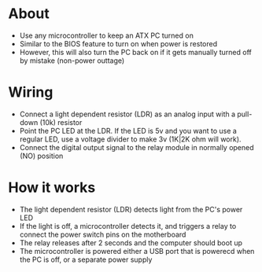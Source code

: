 # About
* Use any microcontroller to keep an ATX PC turned on
* Similar to the BIOS feature to turn on when power is restored
* However, this will also turn the PC back on if it gets manually turned off by mistake (non-power outtage)

# Wiring
* Connect a light dependent resistor (LDR) as an analog input with a pull-down (10k) resistor
* Point the PC LED at the LDR.  If the LED is 5v and you want to use a regular LED, use a voltage divider to make 3v (1K|2K ohm will work).
* Connect the digital output signal to the relay module in normally opened (NO) position

# How it works
* The light dependent resistor (LDR) detects light from the PC's power LED
* If the light is off, a microcontroller detects it, and triggers a relay to connect the power switch pins on the motherboard
* The relay releases after 2 seconds and the computer should boot up
* The microcontroller is powered either a USB port that is powerecd when the PC is off, or a separate power supply